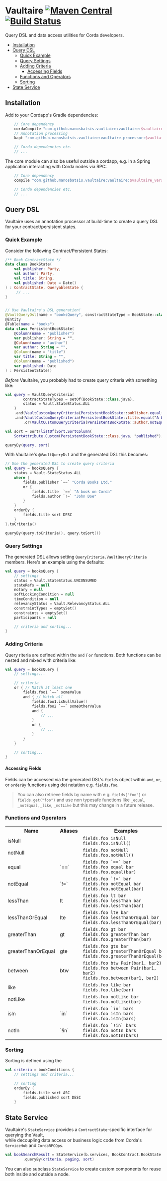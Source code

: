 # Vaultaire [![Maven Central](https://img.shields.io/maven-central/v/com.github.manosbatsis.vaultaire/vaultaire.svg)](https://mvnrepository.com/artifact/com.github.manosbatsis.vaultaire/vaultaire) [![Build Status](https://travis-ci.org/manosbatsis/vaultaire.svg?branch=master)](https://travis-ci.org/manosbatsis/vaultaire) 

Query DSL and data access utilities for Corda developers. 

<!-- TOC depthFrom:2 depthTo:6 withLinks:1 updateOnSave:1 orderedList:0 -->

- [Installation](#installation)
- [Query DSL](#query-dsl)
	- [Quick Example](#quick-example)
	- [Query Settings](#query-settings)
	- [Adding Criteria](#adding-criteria)
		- [Accessing Fields](#accessing-fields)
	- [Functions and Operators](#functions-and-operators)
	- [Sorting](#sorting)
- [State Service](#state-service)

<!-- /TOC -->

## Installation

Add to your Cordapp's Gradle dependencies:

```groovy
    // Core dependency
    cordaCompile "com.github.manosbatsis.vaultaire:vaultaire:$vaultaire_version"
    // Annotation processing
    kapt "com.github.manosbatsis.vaultaire:vaultaire-processor:$vaultaire_version"

    // Corda dependencies etc.
    // ...
```

The core module can also be useful outside a cordapp, e.g. in a Spring application
interacting with Corda nodes via RPC:

```groovy
    // Core dependency
    compile "com.github.manosbatsis.vaultaire:vaultaire:$vaultaire_version"

    // Corda dependencies etc.
    // ...
```


## Query DSL

Vaultaire uses an annotation processor at build-time to create a query DSL for your contract/persistent states.

### Quick Example

Consider the following Contract/Persistent States:

```kotlin
/** Book ContractState */
data class BookState(
    val publisher: Party,
    val author: Party,
    val title: String,
    val published: Date = Date()
) : ContractState, QueryableState {
     // ...
}


// Use Vaultaire's DSL generation!
@VaultQueryDsl(name = "booksQuery", constractStateType = BookState::class)
@Entity
@Table(name = "books")
data class PersistentBookState(
    @Column(name = "publisher")
    var publisher: String = "",
    @Column(name = "author")
    var author: String = "",
    @Column(name = "title")
    var title: String = "",
    @Column(name = "published")
    var published: Date
) : PersistentState()
```

_Before_ Vaultaire, you probably had to create query criteria with something like:

```kotlin
val query = VaultQueryCriteria(
        contractStateTypes = setOf(BookState::class.java),
        status = Vault.StateStatus.ALL
    )
    .and(VaultCustomQueryCriteria(PersistentBookState::publisher.equal("Corda Books Ltd.")))
    .and(VaultCustomQueryCriteria(PersistentBookState::title.equal("A book on Corda"))
        .or(VaultCustomQueryCriteria(PersistentBookState::author.notEqual("John Doe"))))

val sort = Sort(listOf(Sort.SortColumn(
    SortAttribute.Custom(PersistentBookState::class.java, "published"), Sort.Direction.DESC)))

queryBy(query, sort)
```

With Vaultaire's `@VaultQueryDsl` and the generated DSL this becomes:

```kotlin
// Use the generated DSL to create query criteria
val query = booksQuery {
    status = Vault.StateStatus.ALL
    where {
        fields.publisher `==` "Corda Books Ltd."
        or {
            fields.title  `==` "A book on Corda"
            fields.author `!=` "John Doe"
        }
    }
    orderBy {
        fields.title sort DESC
    }
}.toCriteria()

queryBy(query.toCriteria(), query.toSort())

```

### Query Settings

The generated DSL allows setting `QueryCriteria.VaultQueryCriteria` members. Here's an example
using the defaults:

```kotlin
val query = booksQuery {
    // settings
    status = Vault.StateStatus.UNCONSUMED
    stateRefs = null
    notary = null
    softLockingCondition = null
    timeCondition = null
    relevancyStatus = Vault.RelevancyStatus.ALL
    constraintTypes = emptySet()
    constraints = emptySet()
    participants = null

    // criteria and sorting...
}
```

### Adding Criteria

Query riteria are defined within the `and` / `or` functions. Both functions can be nested and mixed
with criteria like:

```kotlin
val query = booksQuery {
    // settings...

    // criteria
    or { // Match at least one
        fields.foo1 `==` someValue
        and { // Match all
            fields.foo1.isNullValue()
            fields.foo2 `==` someOtherValue
            and {
                // ...
            }
            or {
                // ...
            }
        }
    }

    // sorting...
}
```

#### Accessing Fields

Fields can be accessed via the generated DSL's `fields` object within `and`, `or`, or `orderBy`
functions using dot notation e.g. `fields.foo`.

> You can also retrieve fields by name with e.g. `fields["foo"]` or  `fields.get("foo")` and use
non typesafe functions like `_equal`, `_notEqual`, `_like`, `_notLike` but this may change in a future release.

### Functions and Operators

<table>
  <tr>
    <th>Name</th>
    <th>Aliases</th>
    <th>Examples</th>
  </tr>
  <tr>
    <td>isNull</td>
    <td></td>
    <td>
        <code>fields.foo isNull</code><br>
        <code>fields.foo.isNull()</code></td>
  </tr>
  <tr>
    <td>notNull</td>
    <td></td>
    <td>
        <code>fields.foo notNull</code><br>
        <code>fields.foo.notNull()</code>
    </td>
  </tr>
  <tr>
    <td>equal</td>
    <td>`==`</td>
    <td>
        <code>fields.foo `==` bar</code><br>
        <code>fields.foo equal bar</code><br>
        <code>fields.foo.equal(bar)</code>
    </td>
  </tr>
  <tr>
    <td>notEqual</td>
    <td>`!=`</td>
    <td>
        <code>fields.foo `!=` bar</code><br>
        <code>fields.foo notEqual bar</code><br>
        <code>fields.foo.notEqual(bar)</code>
    </td>
  </tr>
  <tr>
    <td>lessThan</td>
    <td>lt</td>
    <td>
        <code>fields.foo lt bar</code><br>
        <code>fields.foo lessThan bar</code><br>
        <code>fields.foo.lessThan(bar)</code>
    </td>
  </tr>
  <tr>
    <td>lessThanOrEqual</td>
    <td>lte</td>
    <td>
        <code>fields.foo lte bar</code><br>
        <code>fields.foo lessThanOrEqual bar</code><br>
        <code>fields.foo.lessThanOrEqual(bar)</code>
    </td>
  </tr>
  <tr>
    <td>greaterThan</td>
    <td>gt</td>
    <td>
        <code>fields.foo gt bar</code><br>
        <code>fields.foo greaterThan bar</code><br>
        <code>fields.foo.greaterThan(bar)</code>
    </td>
  </tr>
  <tr>
    <td>greaterThanOrEqual</td>
    <td>gte</td>
    <td>
        <code>fields.foo gte bar</code><br>
        <code>fields.foo greaterThanOrEqual bar</code><br>
        <code>fields.foo.greaterThanOrEqual(bar)</code>
    </td>
  </tr>
  <tr>
    <td>between</td>
    <td>btw</td>
    <td>
        <code>fields.foo btw Pair(bar1, bar2)</code><br>
        <code>fields.foo between Pair(bar1, bar2)</code><br>
        <code>fields.foo.between(bar1, bar2)</code>
    </td>
  </tr>
  <tr>
    <td>like</td>
    <td></td>
    <td>
        <code>fields.foo like bar</code><br>
        <code>fields.foo.like(bar)</code>
    </td>
  </tr>
  <tr>
    <td>notLike</td>
    <td></td>
    <td>
        <code>fields.foo notLike bar</code><br>
        <code>fields.foo.notLike(bar)</code>
    </td>
  </tr>
  <tr>
    <td>isIn</td>
    <td>`in`</td>
    <td>
        <code>fields.foo `in` bars</code><br>
        <code>fields.foo isIn bars</code><br>
        <code>fields.foo.isIn(bars)</code>
    </td>
  </tr>
  <tr>
    <td>notIn</td>
    <td>`!in`</td>
    <td>
        <code>fields.foo `!in` bars</code><br>
        <code>fields.foo notIn bars</code><br>
        <code>fields.foo.notIn(bars)</code>
    </td>
  </tr>
</table>


### Sorting

Sorting is defined using the

```kotlin
val criteria = bookConditions {
    // settings and criteria...

    // sorting
    orderBy {
        fields.title sort ASC
        fields.published sort DESC
    }
```


## State Service

Vaultaire's `StateService` provides a `ContractState`-specific interface for querying the Vault,  
while decoupling data access or business logic code from Corda's `ServiceHub` and `CordaRPCOps`.

```kotlin
val bookSearchResult = StateService(b.services, BookContract.BookState::class.java)
        .queryBy(criteria, paging, sort)
```

You can also subclass `StateService` to create custom components for reuse both inside and outside a node.
